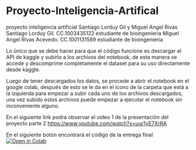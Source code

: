 # Proyecto-Inteligencia-Artifical
proyecto inteligencia artificial Santiago Lorduy Gil y Miguel Angel Rivas
Santiago Lorduy Gil. CC.1003435122 estudiante de bioingenieria 
Miguel Angel Rivas Acevedo. CC.1001131589 estudiante de bioingenieria 

Lo único que se debe hacer para que el código funcione es descargar el API de kaggle y subirlo a los archivos del notebook, de esta manera se accede y descomprime completamente el dataset para su uso directamente desde kaggle.

Luego de tener descargados los datos, se procede a abrir el notebook en el google colab, después de esto se le da en el icono de la carpeta que está a la izquierda para empezar a subir cada uno de los archivos descargados, una vez subido estos archivos puede empezar a ejecutar el notebook sin inconveniente alguno. 

En el siguiente link podra observar el video 1 de la presentación del proyecto parte 2
https://www.youtube.com/watch?v=uur1yE7XrRA

En el siguiente botón encontrará el código de la entrega final
[![Open in Colab](https://colab.research.google.com/assets/colab-badge.svg)](https://colab.research.google.com/github/Vequeth/Proyecto-inteligencia-artificial/blob/main/01_NotebookFinal.ipynb)

